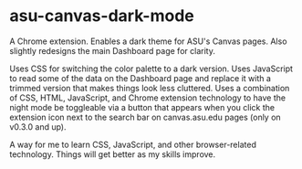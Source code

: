 # asu-canvas-dark-mode
 A Chrome extension. Enables a dark theme for ASU's Canvas pages. Also slightly redesigns the main Dashboard page for clarity.
 
 Uses CSS for switching the color palette to a dark version.
 Uses JavaScript to read some of the data on the Dashboard page and replace it with a trimmed version that makes things look less cluttered.
 Uses a combination of CSS, HTML, JavaScript, and Chrome extension technology to have the night mode be toggleable via a button that appears when you click the extension icon next to the search bar on canvas.asu.edu pages (only on v0.3.0 and up). 

 A way for me to learn CSS, JavaScript, and other browser-related technology. Things will get better as my skills improve.
